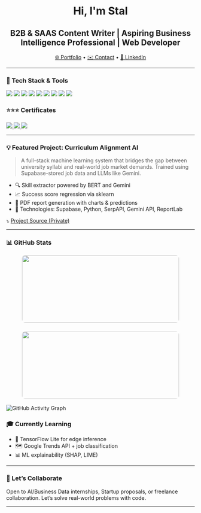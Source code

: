 <h1 align="center">Hi, I'm Stal</h1>
<!-- -->
<h2 align="center">B2B & SAAS Content Writer | Aspiring Business Intelligence Professional | Web Developer</h2>

<p align="center">
  <a href="https:www.stalfolio.com" target="_blank">🌐 Portfolio</a> • 
  <a href="mailto:dstalingrad@gmail.com">✉️ Contact</a> • 
  <a href="https://www.linkedin.com/in/stalingrad-dollosa-628b89267/">🔗 LinkedIn</a>
</p>

---
### 🔧 Tech Stack & Tools

<p>
  <!-- C++ -->
  <img src="https://img.shields.io/badge/C%2B%2B-00599C?style=for-the-badge&logo=c%2B%2B&logoColor=white"/>

  <!-- C -->
  <img src="https://img.shields.io/badge/C-A8B9CC?style=for-the-badge&logo=c&logoColor=white"/>

  <!-- C# -->
  <img src="https://img.shields.io/badge/C%23-68217A?style=for-the-badge&logo=c-sharp&logoColor=white"/>

  <!-- JavaScript -->
  <img src="https://img.shields.io/badge/JavaScript-F7DF1E?style=for-the-badge&logo=javascript&logoColor=black"/>

  <!-- SQL (PostgreSQL for branding) -->
  <img src="https://img.shields.io/badge/SQL-4169E1?style=for-the-badge&logo=postgresql&logoColor=white"/>

  <!-- PHP -->
  <img src="https://img.shields.io/badge/PHP-777BB4?style=for-the-badge&logo=php&logoColor=white"/>

  <!-- Flutter -->
  <img src="https://img.shields.io/badge/Flutter-02569B?style=for-the-badge&logo=flutter&logoColor=white"/>

  <!-- SERPAPI (no official badge, Google-style green) -->
  <img src="https://img.shields.io/badge/SERPAPI-34A853?style=for-the-badge&logo=google&logoColor=white"/>

  <!-- OpenAI API -->
  <img src="https://img.shields.io/badge/OpenAI_API-412991?style=for-the-badge&logo=openai&logoColor=white"/>
</p>

### ⭐⭐⭐ Certificates

<p>
  <!-- Google Business Intelligence -->
  <a href="https://www.credly.com/badges/5b0d9c7e-eedd-4c6f-93c8-8946c2b94d7b/public_url" target="_blank">
    <img src="https://img.shields.io/badge/Coursera-Google_Business_Intelligence-2A73CC?style=for-the-badge&logo=coursera&logoColor=white"/>
  </a>

  <!-- HubSpot SEO -->
  <a href="https://app-na2.hubspot.com/academy/achievements/ckmfh12z/en/1/stalingrad-dollosa/seo" target="_blank">
    <img src="https://img.shields.io/badge/HubSpot-SEO_Certification-FF7A59?style=for-the-badge&logo=hubspot&logoColor=white"/>
  </a>

  <!-- Fundamentals of Business Analysis -->
  <a href="https://www.credly.com/badges/5e12e645-8287-4274-81e2-04abb6a96004/linked_in_profile" target="_blank">
    <img src="https://img.shields.io/badge/Coursera-Business_Analysis_Fundamentals-2A73CC?style=for-the-badge&logo=coursera&logoColor=white"/>
  </a>
</p>

---

### 💡 Featured Project: Curriculum Alignment AI
> A full-stack machine learning system that bridges the gap between university syllabi and real-world job market demands. Trained using Supabase-stored job data and LLMs like Gemini.

- 🔍 Skill extractor powered by BERT and Gemini
- 📈 Success score regression via sklearn
- 📄 PDF report generation with charts & predictions
- 🔌 Technologies: Supabase, Python, SerpAPI, Gemini API, ReportLab

⤵️ [Project Source (Private)](https://github.com/stalzkie/curricalign-thesis)

---

### 📊 GitHub Stats

<p align="center" style="display: flex; justify-content: center; gap: 20px; flex-wrap: wrap;">
  <img src="https://github-readme-stats.vercel.app/api?username=stalzkie&show_icons=true&theme=tokyonight&hide_border=true" width="420" height="180" style="border: 2px solid white; border-radius: 10px;" />
  <img src="https://streak-stats.demolab.com/?user=stalzkie&theme=tokyonight&hide_border=true" width="420" height="180" style="border: 2px solid white; border-radius: 10px;" />
</p>

<img 
  src="https://github-readme-activity-graph.vercel.app/graph?username=stalzkie&theme=react-dark&hide_border=true" 
  alt="GitHub Activity Graph"
/>

### 🎓 Currently Learning
- 🧠 TensorFlow Lite for edge inference
- 🗺️ Google Trends API + job classification
- 📊 ML explainability (SHAP, LIME)

---

### 🤝 Let’s Collaborate
Open to AI/Business Data internships, Startup proposals, or freelance collaboration. Let’s solve real-world problems with code.

---
